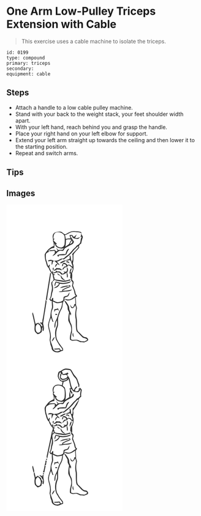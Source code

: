 # One Arm Low-Pulley Triceps Extension with Cable
> This exercise uses a cable machine to isolate the triceps.

``` 
id: 0199 
type: compound 
primary: triceps 
secondary:  
equipment: cable 
``` 

## Steps

 - Attach a handle to a low cable pulley machine.
 - Stand with your back to the weight stack, your feet shoulder width apart.
 - With your left hand, reach behind you and grasp the handle.
 - Place your right hand on your left elbow for support.
 - Extend your left arm straight up towards the ceiling and then lower it to the starting position.
 - Repeat and switch arms.

## Tips


## Images

<svg width="227pt" height="400" viewBox="0 0 227 300" xmlns="http://www.w3.org/2000/svg">
  <g fill="#FFF">
    <path d="M0 0h227v300H0V0m115.53 58.09c-4-.07-5.53-4.63-9.36-5.11-3.1-.53-6.19.45-9.19 1.09-2.71.43-4.87 2.52-5.93 4.97-1.54 4.17.7 8.46.18 12.72 1.46 2.84 1.61 6.06 1.55 9.19-7.96 2.67-13.68 9.1-17.74 16.18-.49 4.18.61 8.36 1.2 12.48 2.29 4.67 1.89 10.78 6.31 14.22 1.72 5.09 4.7 9.45 8.09 13.57.1 3.32 1.29 6.46 1.75 9.72-1.4 1.97-3.41 3.52-4.39 5.76-.55 3.48 1.22 6.75 1.16 10.2.16 4.78-1.94 9.22-2.16 13.96 0 3.15-1.68 5.87-3 8.62 1.54 1.47 2.95 4.85 5.3 2.4-1.42 5.69 1.35 11.68-1.12 17.17-1.74 4.76-1.63 9.88-2.37 14.83-1.53 4.97-3.62 9.86-4.14 15.08-.26 7.79 4 14.94 3.69 22.73-.09 2.46-.54 4.88-.72 7.33.27 2.33 1.15 4.56 1.19 6.94.1 2.86 2.02 5.21 2.54 7.97-.09 8.67 12.08 11.77 18.21 7.2 1.63-.36 3.19-.97 4.59-1.9-.17-1.29-.33-2.58-.49-3.86-4.55-5.87-9.17-11.8-12.1-18.67-2.05-7.96-1.33-16.67 1.88-24.22 1.73-6.37-.68-13.21 1.48-19.53 1.69-5.14 3.11-10.46 6.16-15 3.1-5.09.67-12 5.03-16.37a65.71 65.71 0 0 0 5.13 8.91c2.03 2.63 1.16 6.15 2.02 9.16.7 1.8 1.67 3.47 2.53 5.21-1.28 5.16-1.82 10.49-1.66 15.8 1.37 4.55 4.77 8.26 5.36 13.08 2.08 8.37-3.5 16.21-2.02 24.61 1.49.77 2.93 1.7 4.59 2.07 2.91.5 5.82-.88 8.73-.3 2.43.78 4.64 2.09 6.96 3.14 2.45-.38 4.84.39 7.28.4 2.47-1.01 5.3-1.68 7.24-3.56 2.18-2.27-.65-4.77-2.47-6.12-2.55-.62-5.34-.82-7.32-2.76-3.37-3.03-6.13-6.67-9.7-9.5-3.27-7.93-.82-16.77-2.23-25.04-1.34-6.17-1.27-12.69.24-18.82.81-3.21-1.91-5.97-1.57-9.17.2-4.53-.18-9.06-.83-13.53.88-.46 1.76-.92 2.65-1.38l-.2-2.3c-1.02-1.24-2.4-2.4-2.54-4.11-.57-5.46-3.59-10.19-5.06-15.39.44-2.36 1.7-4.71.96-7.15-.29-1.68-1.9-2.65-2.83-3.97.37-4.25.76-8.56.06-12.8 3.2-5.86 4.05-13.05 1.69-19.36 1.42-4.89.9-9.94 1.06-14.97-.22-3.43 2.76-5.62 4.54-8.14 2.48-2.48 4.98-4.97 6.96-7.87-1.99-3.33 1.03-6.2 3.68-7.81.67-3.95 1.68-7.82 3.05-11.59.8-2.11-.93-3.9-2.19-5.34-.21-1.67-.42-3.34-.64-5.01-4.07-2.17-8.81-1.49-13.22-2.2-6.59-.75-12.36 3.09-17.85 6.14m-29.76 75.49c-3.09 17.32-5.64 34.75-8.48 52.11.58.74 1.16 1.48 1.75 2.22 2.4-17.52 5.55-34.94 8.2-52.43-.09-.33-.28-.98-.37-1.31-.27-.15-.82-.44-1.1-.59m-9.01 52.65c-.02 4.7-1.13 9.29-1.81 13.92-1.53 8.6-2.31 17.34-4.4 25.82-.56 1.57.57 4.3-1.17 5.11-.94-.07-2.81-.22-3.75-.3.18 1.49 1.87 2.04 2.87 2.93.75 1.7 2.13 3.24 2.13 5.2-.49-.59-1.04-.88-1.68-.88l-.36.18c-1.14-1.85-2.07-3.89-3.84-5.25-.6-.07-1.81-.23-2.41-.31.84-.5 1.06-1.01.68-1.54-2.07.62-3.99 1.64-6.02 2.39-1.91-7.46-2.92-15.17-5.43-22.47-.52 1.15-1.18 2.38-.76 3.69 1.26 5.81 2.62 11.59 3.95 17.38 1.64 5.45-1.3 11.42 1.28 16.69 1.41 1.85 3.21 3.35 4.95 4.88 3.45-.07 5.96-2.45 8.37-4.59-.45-3.4.79-6.68 1.78-9.86.41 2.22.23 4.47-.6 6.59.5.7 1 1.4 1.52 2.1 2.56-4.78.83-10.14-.31-15.01 2.06-14.5 4.67-28.93 6.85-43.42-.62-1.08-1.26-2.15-1.84-3.25z"/>
    <path d="M97.03 54.58c6.16-1.73 14.03.61 16.58 6.9.9 5.39.81 10.94.15 16.36-.71 2.81-2.88 5.4-5.72 6.21-4.41.1-9.53-1.68-11.01-6.28.4-.38 1.19-1.14 1.59-1.52-2.41-1.74-4.66-3.72-6.3-6.23.58-1.18 1.17-2.35 1.76-3.52-.52.02-1.55.07-2.07.1.06-4.34.4-10.03 5.02-12.02z"/>
    <path d="M125.62 54.59c4.94-2.06 10.29-.83 15.41-.42 2 .04 3.77 1.02 5.58 1.76-.29 2.7-.88 5.35-1.41 8.01.68-.39 2.02-1.18 2.7-1.57-.29.54-.59 1.08-.88 1.63-1.95 3.3-1.43 7.32-2.8 10.81-1.4 2.6-4.01 4.2-6.63 5.35-1.53 3.13-4.75 4.8-6.92 7.41-4.18 4.86-8.24 10.01-13.66 13.58-2.39 1.36-3.82 4.74-6.91 4.42-2.9-.32-5.27 1.39-7.64 2.76-2.66 1.51-5.75 1.46-8.71 1.48.1.25.32.75.43 1 .49.31 1.48.92 1.97 1.23 1.41 1.43 2.82 2.87 4.39 4.13-1.05 0-2.1.08-3.14.24-.27.5-.83 1.49-1.11 1.99-.52 1.27-.94 2.58-1.33 3.9 2.46-1.18 3.29-3.92 4.9-5.93 1.51.85 3.07 1.6 4.67 2.26-1.68-2.5-3.81-4.65-5.81-6.89 4.3-.74 7.74-3.5 11.59-5.33.41.3 1.23.89 1.64 1.18 7.8-5.19 15.04-11.4 20.55-19.02 2.27-2.37 4.73-4.55 7.13-6.8.59.29 1.19.59 1.79.89-3.47 5.6-8.73 9.57-12.97 14.5.3.5.9 1.5 1.19 2-.68 3.94 1.44 8.55-1.76 11.73-2.45-3.42-.69-8.72-3.67-11.69-.86 1.65-.11 3.51-.01 5.24-.35.8-.7 1.59-1.06 2.38-2.2.51-4.38 1.14-6.38 2.2-4.78.34-9.14 2.75-12.74 5.79 1.61-.07 3.22-.18 4.83-.34 1.71-1.91 4.24-2.61 6.48-3.67l-1.23-.88c3.64.15 7.22-.51 10.72-1.48.1.61.31 1.85.42 2.47.6-.06 1.79-.19 2.39-.25-2.42 4.07 3.24 7.37 1.12 11.2-2.06-2.8-6.09-6.2-9.39-3.08-1.2-3.01-4.12-4.1-6.95-5.09-2.82 1.45-3.12 4.69-3.72 7.45.8-.71 1.59-1.41 2.38-2.12.09-1.06.18-2.13.28-3.19 1.5.45 2.99.93 4.48 1.39.58 1.21 1.14 2.42 1.69 3.65-.96.05-2.87.17-3.82.23-1.6 1.68-3 3.53-4.37 5.4.38.23 1.13.68 1.5.91 1.09-1.36 2.15-2.75 3.2-4.14 2.61-.61 5.86-1.18 6.6-4.3 3.78-.26 5.61 3.32 8.41 5.13 2.12 2.96-1.08 6.67-2.11 9.59l-1.45-1.87c.76-2.45 2.5-4.93 1.81-7.59-3.14 2.75-3.3 7.29-3.88 11.13.56-.29 1.69-.86 2.25-1.15-.56 3.37-.59 6.8-.6 10.2l1.72.27c-.03 1.38-.04 2.75-.02 4.13 1.1 1.24 2.89 2.28 2.8 4.17-.07 2.06-.82 4.02-1.04 6.06.74 2.55 2.03 4.91 3 7.38 1.9 3.94 1.17 8.88 4.4 12.21-4.05 1.56-6.83 5.26-11 6.6-3.93 1.74-8.06-.44-12-1 1.2-3.38 4.87-3.52 7.7-4.67 1.8-2.22 2.81-5.03 3.06-7.86-1.66 2.02-3.01 4.26-4.18 6.6-2.4.5-4.84 1.01-7.02 2.17-1.54 2.44.26 6.63-2.94 8.22-4.03 2.16-9.19 3.28-13.49 1.2-1.5-.61-2.97-1.28-4.46-1.93.02-1.69.04-3.38.07-5.07l-1.97.08c-.57 1.39-1.16 2.78-1.77 4.16-.49-.59-1.46-1.77-1.95-2.35 1.62-2.66 2.74-5.59 2.99-8.7.2-3.49 2.42-6.55 2.19-10.08.13-3.4-.14-6.79-1.19-10.03-.77-2.29.57-4.5 1.17-6.64l2.21-.04c.07-.62.2-1.85.27-2.46 4.78 3.54 10.8 2.81 16.28 4.13 5.09 1.04 9.81-1.66 14.77-2.26.29-.64.89-1.93 1.19-2.57-5.25 1.27-10.54 3.78-16.04 2.48-5.08-1.31-10.51-.47-15.35-2.76-.66-2.56-1.28-5.13-2.09-7.65.79-.15 2.37-.47 3.16-.62-1.89-1.07-3.88-1.96-5.8-2.96 4.66.72 8.71-3.34 13.22-1.67 2.3.42 3.24 2.96 5.04 4.2 3.68-.24 7.32-1.26 9.66-4.33.6 3.24.69 6.54 1.01 9.81 1.73.56 1.3-1.57 1.5-2.59.2-2.38-.6-4.65-1.52-6.8 2.54-3.35 2.56-7.92-.36-11.04.24 2.83.76 5.72-.16 8.5-1.2.36-2.39.74-3.58 1.12-.62-.41-1.87-1.23-2.5-1.64.53 1.13 1.08 2.24 1.64 3.36-1.19.74-2.36 1.5-3.61 2.12-2.05-1.08-3.18-3.25-5.15-4.43-1.91-.61-3.96-.32-5.93-.35-.29-.44-.86-1.34-1.15-1.79-.48.87-.96 1.74-1.43 2.61-1.63.63-3.26 1.26-4.88 1.9-.35-1.61-.69-3.21-1.1-4.8-.26 1.03-.78 3.07-1.04 4.1-2.26-2.49-3.21-5.77-4.84-8.64-1.21-2.14.28-4.56.52-6.77-.46.19-1.4.56-1.86.75-.37.93-.74 1.87-1.11 2.81-1.66-3.34-2.17-7.08-3.51-10.53-1.62-4.25-1.81-8.91-1.35-13.38.98-2.73 4.05-3.58 6.22-5.09-.48-.55-.99-1.06-1.52-1.55 2.99-3.26 7.07-5.77 11.61-5.8.68-3.01.62-6.12.65-9.19 1.17 2.51 1.7 5.55 3.89 7.42 4.2 2.52 9.31 4.16 14.14 2.4-.55.81-1.65 2.43-2.19 3.24-2.9.03-5.79.28-8.68.29-1.3-1.42-2.4-3-3.72-4.39.71 2.03 1.72 3.93 2.74 5.81-.93.49-1.83 1.04-2.81 1.42-1.08-.86-2.02-1.89-2.9-2.95-1.81-.03-3.6.25-5.4.45-2.27-.22-4.47.26-6.31 1.67 3.88.68 7.68-.69 11.56-.45.12 1.53.32 3.07.32 4.61-1.44 1.95-3.32 3.55-4.65 5.6 6.16-1.26 8.54-9.15 14.85-10.4 1.91-.09 3.8.31 5.7.37 1.69-.97 2.29-3.13 3.28-4.72 4.64-3.18 9.69-5.65 14.65-8.26 1.89-.88 2.8-2.91 3.62-4.7-2.18-3.85-4.89-7.36-7.17-11.14.72-.22 2.15-.65 2.87-.86.72 1.42 1.42 2.84 2.11 4.28 3.27 1.3 6.79 2.34 10.35 2 1.49-1.08 2.61-2.58 3.9-3.87-3.01 1.63-6.32 2.64-9.77 2.29.34-2.72 1.93-4.95 3.32-7.21-2.11 1.56-4 3.4-5.95 5.15-1.03-1.34-2.06-2.66-3.14-3.95-1.8.03-3.59.06-5.39.13.67 2.18 1.36 4.36 2.09 6.53-3.15-.33-6.29.11-9.3 1.05-.32-2.57-.87-5.11-1.61-7.59 3.87-1.27 7.36-3.39 11.02-5.14M115.6 97.18c-5.44-.51-11.09-.57-16.17 1.76.75 1.25 1.52 2.49 2.34 3.7.22-.77.65-2.33.86-3.11 4.72-.89 9.81.49 14.28-1.64 1.76-2.41 1.99-5.58 3.85-7.92.81-1.14 1.7-2.27 1.99-3.68-4.86 1.14-5.65 6.93-7.15 10.89M81.93 109.1c0 .5-.01 1.51-.01 2.01 2.26-.61 4.57-.97 6.9-1.1-.05 2.69-.26 5.37-.39 8.06 2-1.45 2.04-3.96 2.47-6.12.57-.31 1.69-.93 2.25-1.24-1.49-1.71-4.07-1.83-6.08-2.65-1.71.41-3.42.75-5.14 1.04m34.28 3.46c2.56.21 4.91 1.14 7.14 2.35-.43-3.55-4.81-5.54-7.14-2.35m-25.19 11.41c-.17.91-.34 1.82-.5 2.73.81.81 1.59 1.66 2.49 2.39 2.27.76 4.09-1 5.81-2.15 1.67.08 3.35.13 5.03.19 1.74.75 3.55 1.42 5.5 1.31-1.56-1.31-3.09-2.71-4.9-3.67-2.24-.25-4.54-.04-6.75-.62-1.23 2.05-3.08 3.51-5.45 4.03.06-1.59.14-3.17.25-4.75-.37.14-1.11.4-1.48.54m7.92 11.31c1.82 1.9 4.06 3.32 6.35 4.57-1.14-2.45-3.36-4.98-6.35-4.57m6.85 2.75c.37 2.4.94 4.85 2.28 6.92 1.72 2.03 4.42 2.9 6.93 3.45-1.54-1.57-3.44-2.74-4.96-4.31-1.36-2.06-2.5-4.28-4.25-6.06m3.19 15.43c-4.28-.13-8.3-1.77-12.41-2.8-1.43 2.99-3.29 6.26-1.72 9.58.67-2.73 1.47-5.42 2.59-7.99 1.93.7 3.85 1.4 5.73 2.22-2.01 4.49-6.47 6.57-10.41 9 5.11.37 10.32-3.66 11.67-8.61 6.52 1.1 13.29.4 19.42-2.09 1.22-.66 1.95-1.9 2.88-2.87-5.63 2.25-11.64 3.86-17.75 3.56m-4.32 9.95c5.07-.79 9.91-2.72 15.03-3.18.28-.5.84-1.5 1.11-1.99-5.47 1.09-11.79 1.27-16.14 5.17m16.54-4.21c1.26.61 3.66.8 4.39-.58-.96-.94-4.61-1.36-4.39.58m-11.8 7.47c-.12.92-.22 1.83-.31 2.75-2.33.18-4.65.45-6.93.93 4.44 2.12 9.18-.38 13.79-.25 4.33-.32 9.56-.07 12.43-3.98-5.86 1.69-12.13 2.83-18.14 2.65 4.21-4.79 11.58-4.99 16.44-8.97-6.27.78-11.82 3.94-17.28 6.87z"/>
    <path d="M116.61 68.99c3.41-1.27 7.25-1.46 10.69-.2-1.96 2.62-3.33 5.58-4.79 8.5-2.26 1.8-4.7 3.38-7.06 5.05.84-4.4.85-8.89 1.16-13.35zM124.33 77.64c.71-2.85 1.96-5.62 4.49-7.3.06.9.17 2.69.22 3.59-.86 1.85-3.2 2.49-4.71 3.71zM118.38 187.46c5.9 1.05 11.61-2.15 16.02-5.8.4 4.4.59 8.82.66 13.24-.43-.11-1.3-.35-1.73-.46-.85 2.39-1.25 5.27-3.37 6.92-2.89-.43-3.86-3.57-5.24-5.71.7 2.42.82 5.74 3.37 7.04 3.52.61 4.98-3.35 6.63-5.65.65 2.21 1.94 4.46 1.42 6.84-1.58 6.91-2.02 14.2-.35 21.14.41 7.77-.4 15.62 1.79 23.21 3.99 3.4 7.05 7.71 10.94 11.21 2.88 2.8 8.1 1.51 9.97 5.53-1.8 1-3.5 2.21-5.42 2.97-3.37-.25-7.03.09-10.12-1.51-3.25-2.18-7.2-1.74-10.88-1.47-1.93-.01-4.83.52-5.64-1.83.11-4.35.13-8.89 1.85-12.96-.12-6.27 1.04-13.09-2.76-18.58-1.98-5.69-3.14-12.26-1.22-18.13l1.18 3.84c.32-.83.94-2.49 1.26-3.32-1.24-3.68-3.85-6.97-3.77-11.01.09-4.2-2.69-7.54-4.77-10.91-1.24-2.11-3.18-3.62-5.19-4.93.6-3.87 3.45.12 5.37.33m13.42 72.04c-.43-2.93-.93-5.84-1.4-8.75-1.65 2.98-1.09 6.41 1.4 8.75zM90.68 189.57c2.74 1.13 5.28 2.81 8.22 3.38 3.53.28 6.98-.77 10.4-1.49-.62 4.75-1.21 9.74-3.77 13.91-4.2 6.57-4.72 14.75-8.73 21.43-2.4 4.54-3.29 9.84-2.43 14.91 1.69-1.82 1.53-4.4 1.69-6.7-.02-3.1 1.39-5.93 2.73-8.64.42 4.47 1.08 9.24-.99 13.43-3.1 6.64-2.95 14.36-1.47 21.4.73 4.14 3.54 7.41 5.41 11.06 2.05 4.37 6.25 7.26 8.15 11.74-1.02.71-2.26.9-3.43 1.22-.82-1.26-1.47-2.63-2.52-3.71-3.33.2-6.65.58-10 .49-.15.37-.46 1.12-.62 1.5 3.3.33 6.59.27 9.88-.09.49.46 1.47 1.38 1.96 1.85-3.9 3.32-10.7 2.71-13.29-1.89-1.23-6.02-4.25-11.48-5.63-17.46.15-2.65 1.04-5.22.88-7.89.06-7.23-3.29-13.89-4.01-21 .05-5.42 2.01-10.67 4.22-15.56.99 2.52 1.91 5.06 2.76 7.63.48.15 1.43.45 1.9.6-2.52-7.6-5.98-16.09-2.12-23.87 2.76-5.06.8-10.85.81-16.25m3.21 15.39c-.16 1.83-.29 3.68-.16 5.53.49-1.18.95-2.37 1.39-3.57 1.79-.43 3.56-.9 5.32-1.42.7 1.09 1.48 2.12 2.33 3.1-.51-1.85-1.14-3.66-1.77-5.46-2.24 1.04-4.64 1.63-7.11 1.82m1.9 11.08c.83 0 2.49-.02 3.32-.03l.48-1.56c-1.28-.18-2.57-.35-3.85-.53.03.71.05 1.41.05 2.12m-7.19 51.75c3.49-1.55 4.56-5.36 6.15-8.48-3.59 1.28-4.59 5.41-6.15 8.48zM57.25 239.99c-.1-2.82 2.23-4.74 3.89-6.7 1.3.9 2.61 1.77 3.93 2.64 1.98 3.77 3.38 8.5 1.27 12.53-1.05 2.26-4.39 3.43-6.34 1.59-2.98-2.38-2.91-6.6-2.75-10.06z"/>
  </g>
  <g fill="#333">
    <path d="M115.53 58.09c5.49-3.05 11.26-6.89 17.85-6.14 4.41.71 9.15.03 13.22 2.2.22 1.67.43 3.34.64 5.01 1.26 1.44 2.99 3.23 2.19 5.34a66.377 66.377 0 0 0-3.05 11.59c-2.65 1.61-5.67 4.48-3.68 7.81-1.98 2.9-4.48 5.39-6.96 7.87-1.78 2.52-4.76 4.71-4.54 8.14-.16 5.03.36 10.08-1.06 14.97 2.36 6.31 1.51 13.5-1.69 19.36.7 4.24.31 8.55-.06 12.8.93 1.32 2.54 2.29 2.83 3.97.74 2.44-.52 4.79-.96 7.15 1.47 5.2 4.49 9.93 5.06 15.39.14 1.71 1.52 2.87 2.54 4.11l.2 2.3c-.89.46-1.77.92-2.65 1.38.65 4.47 1.03 9 .83 13.53-.34 3.2 2.38 5.96 1.57 9.17-1.51 6.13-1.58 12.65-.24 18.82 1.41 8.27-1.04 17.11 2.23 25.04 3.57 2.83 6.33 6.47 9.7 9.5 1.98 1.94 4.77 2.14 7.32 2.76 1.82 1.35 4.65 3.85 2.47 6.12-1.94 1.88-4.77 2.55-7.24 3.56-2.44-.01-4.83-.78-7.28-.4-2.32-1.05-4.53-2.36-6.96-3.14-2.91-.58-5.82.8-8.73.3-1.66-.37-3.1-1.3-4.59-2.07-1.48-8.4 4.1-16.24 2.02-24.61-.59-4.82-3.99-8.53-5.36-13.08-.16-5.31.38-10.64 1.66-15.8-.86-1.74-1.83-3.41-2.53-5.21-.86-3.01.01-6.53-2.02-9.16a65.71 65.71 0 0 1-5.13-8.91c-4.36 4.37-1.93 11.28-5.03 16.37-3.05 4.54-4.47 9.86-6.16 15-2.16 6.32.25 13.16-1.48 19.53-3.21 7.55-3.93 16.26-1.88 24.22 2.93 6.87 7.55 12.8 12.1 18.67.16 1.28.32 2.57.49 3.86-1.4.93-2.96 1.54-4.59 1.9-6.13 4.57-18.3 1.47-18.21-7.2-.52-2.76-2.44-5.11-2.54-7.97-.04-2.38-.92-4.61-1.19-6.94.18-2.45.63-4.87.72-7.33.31-7.79-3.95-14.94-3.69-22.73.52-5.22 2.61-10.11 4.14-15.08.74-4.95.63-10.07 2.37-14.83 2.47-5.49-.3-11.48 1.12-17.17-2.35 2.45-3.76-.93-5.3-2.4 1.32-2.75 3-5.47 3-8.62.22-4.74 2.32-9.18 2.16-13.96.06-3.45-1.71-6.72-1.16-10.2.98-2.24 2.99-3.79 4.39-5.76-.46-3.26-1.65-6.4-1.75-9.72-3.39-4.12-6.37-8.48-8.09-13.57-4.42-3.44-4.02-9.55-6.31-14.22-.59-4.12-1.69-8.3-1.2-12.48 4.06-7.08 9.78-13.51 17.74-16.18.06-3.13-.09-6.35-1.55-9.19.52-4.26-1.72-8.55-.18-12.72 1.06-2.45 3.22-4.54 5.93-4.97 3-.64 6.09-1.62 9.19-1.09 3.83.48 5.36 5.04 9.36 5.11m-18.5-3.51c-4.62 1.99-4.96 7.68-5.02 12.02.52-.03 1.55-.08 2.07-.1-.59 1.17-1.18 2.34-1.76 3.52 1.64 2.51 3.89 4.49 6.3 6.23-.4.38-1.19 1.14-1.59 1.52 1.48 4.6 6.6 6.38 11.01 6.28 2.84-.81 5.01-3.4 5.72-6.21.66-5.42.75-10.97-.15-16.36-2.55-6.29-10.42-8.63-16.58-6.9m28.59.01c-3.66 1.75-7.15 3.87-11.02 5.14.74 2.48 1.29 5.02 1.61 7.59 3.01-.94 6.15-1.38 9.3-1.05-.73-2.17-1.42-4.35-2.09-6.53 1.8-.07 3.59-.1 5.39-.13 1.08 1.29 2.11 2.61 3.14 3.95 1.95-1.75 3.84-3.59 5.95-5.15-1.39 2.26-2.98 4.49-3.32 7.21 3.45.35 6.76-.66 9.77-2.29-1.29 1.29-2.41 2.79-3.9 3.87-3.56.34-7.08-.7-10.35-2-.69-1.44-1.39-2.86-2.11-4.28-.72.21-2.15.64-2.87.86 2.28 3.78 4.99 7.29 7.17 11.14-.82 1.79-1.73 3.82-3.62 4.7-4.96 2.61-10.01 5.08-14.65 8.26-.99 1.59-1.59 3.75-3.28 4.72-1.9-.06-3.79-.46-5.7-.37-6.31 1.25-8.69 9.14-14.85 10.4 1.33-2.05 3.21-3.65 4.65-5.6 0-1.54-.2-3.08-.32-4.61-3.88-.24-7.68 1.13-11.56.45 1.84-1.41 4.04-1.89 6.31-1.67 1.8-.2 3.59-.48 5.4-.45.88 1.06 1.82 2.09 2.9 2.95.98-.38 1.88-.93 2.81-1.42-1.02-1.88-2.03-3.78-2.74-5.81 1.32 1.39 2.42 2.97 3.72 4.39 2.89-.01 5.78-.26 8.68-.29.54-.81 1.64-2.43 2.19-3.24-4.83 1.76-9.94.12-14.14-2.4-2.19-1.87-2.72-4.91-3.89-7.42-.03 3.07.03 6.18-.65 9.19-4.54.03-8.62 2.54-11.61 5.8.53.49 1.04 1 1.52 1.55-2.17 1.51-5.24 2.36-6.22 5.09-.46 4.47-.27 9.13 1.35 13.38 1.34 3.45 1.85 7.19 3.51 10.53.37-.94.74-1.88 1.11-2.81.46-.19 1.4-.56 1.86-.75-.24 2.21-1.73 4.63-.52 6.77 1.63 2.87 2.58 6.15 4.84 8.64.26-1.03.78-3.07 1.04-4.1.41 1.59.75 3.19 1.1 4.8 1.62-.64 3.25-1.27 4.88-1.9.47-.87.95-1.74 1.43-2.61.29.45.86 1.35 1.15 1.79 1.97.03 4.02-.26 5.93.35 1.97 1.18 3.1 3.35 5.15 4.43 1.25-.62 2.42-1.38 3.61-2.12-.56-1.12-1.11-2.23-1.64-3.36.63.41 1.88 1.23 2.5 1.64 1.19-.38 2.38-.76 3.58-1.12.92-2.78.4-5.67.16-8.5 2.92 3.12 2.9 7.69.36 11.04.92 2.15 1.72 4.42 1.52 6.8-.2 1.02.23 3.15-1.5 2.59-.32-3.27-.41-6.57-1.01-9.81-2.34 3.07-5.98 4.09-9.66 4.33-1.8-1.24-2.74-3.78-5.04-4.2-4.51-1.67-8.56 2.39-13.22 1.67 1.92 1 3.91 1.89 5.8 2.96-.79.15-2.37.47-3.16.62.81 2.52 1.43 5.09 2.09 7.65 4.84 2.29 10.27 1.45 15.35 2.76 5.5 1.3 10.79-1.21 16.04-2.48-.3.64-.9 1.93-1.19 2.57-4.96.6-9.68 3.3-14.77 2.26-5.48-1.32-11.5-.59-16.28-4.13-.07.61-.2 1.84-.27 2.46l-2.21.04c-.6 2.14-1.94 4.35-1.17 6.64 1.05 3.24 1.32 6.63 1.19 10.03.23 3.53-1.99 6.59-2.19 10.08-.25 3.11-1.37 6.04-2.99 8.7.49.58 1.46 1.76 1.95 2.35.61-1.38 1.2-2.77 1.77-4.16l1.97-.08c-.03 1.69-.05 3.38-.07 5.07 1.49.65 2.96 1.32 4.46 1.93 4.3 2.08 9.46.96 13.49-1.2 3.2-1.59 1.4-5.78 2.94-8.22 2.18-1.16 4.62-1.67 7.02-2.17 1.17-2.34 2.52-4.58 4.18-6.6-.25 2.83-1.26 5.64-3.06 7.86-2.83 1.15-6.5 1.29-7.7 4.67 3.94.56 8.07 2.74 12 1 4.17-1.34 6.95-5.04 11-6.6-3.23-3.33-2.5-8.27-4.4-12.21-.97-2.47-2.26-4.83-3-7.38.22-2.04.97-4 1.04-6.06.09-1.89-1.7-2.93-2.8-4.17-.02-1.38-.01-2.75.02-4.13l-1.72-.27c.01-3.4.04-6.83.6-10.2-.56.29-1.69.86-2.25 1.15.58-3.84.74-8.38 3.88-11.13.69 2.66-1.05 5.14-1.81 7.59l1.45 1.87c1.03-2.92 4.23-6.63 2.11-9.59-2.8-1.81-4.63-5.39-8.41-5.13-.74 3.12-3.99 3.69-6.6 4.3a182.56 182.56 0 0 1-3.2 4.14c-.37-.23-1.12-.68-1.5-.91 1.37-1.87 2.77-3.72 4.37-5.4.95-.06 2.86-.18 3.82-.23-.55-1.23-1.11-2.44-1.69-3.65-1.49-.46-2.98-.94-4.48-1.39-.1 1.06-.19 2.13-.28 3.19-.79.71-1.58 1.41-2.38 2.12.6-2.76.9-6 3.72-7.45 2.83.99 5.75 2.08 6.95 5.09 3.3-3.12 7.33.28 9.39 3.08 2.12-3.83-3.54-7.13-1.12-11.2-.6.06-1.79.19-2.39.25-.11-.62-.32-1.86-.42-2.47-3.5.97-7.08 1.63-10.72 1.48l1.23.88c-2.24 1.06-4.77 1.76-6.48 3.67-1.61.16-3.22.27-4.83.34 3.6-3.04 7.96-5.45 12.74-5.79 2-1.06 4.18-1.69 6.38-2.2.36-.79.71-1.58 1.06-2.38-.1-1.73-.85-3.59.01-5.24 2.98 2.97 1.22 8.27 3.67 11.69 3.2-3.18 1.08-7.79 1.76-11.73-.29-.5-.89-1.5-1.19-2 4.24-4.93 9.5-8.9 12.97-14.5-.6-.3-1.2-.6-1.79-.89-2.4 2.25-4.86 4.43-7.13 6.8-5.51 7.62-12.75 13.83-20.55 19.02-.41-.29-1.23-.88-1.64-1.18-3.85 1.83-7.29 4.59-11.59 5.33 2 2.24 4.13 4.39 5.81 6.89-1.6-.66-3.16-1.41-4.67-2.26-1.61 2.01-2.44 4.75-4.9 5.93.39-1.32.81-2.63 1.33-3.9.28-.5.84-1.49 1.11-1.99 1.04-.16 2.09-.24 3.14-.24-1.57-1.26-2.98-2.7-4.39-4.13-.49-.31-1.48-.92-1.97-1.23-.11-.25-.33-.75-.43-1 2.96-.02 6.05.03 8.71-1.48 2.37-1.37 4.74-3.08 7.64-2.76 3.09.32 4.52-3.06 6.91-4.42 5.42-3.57 9.48-8.72 13.66-13.58 2.17-2.61 5.39-4.28 6.92-7.41 2.62-1.15 5.23-2.75 6.63-5.35 1.37-3.49.85-7.51 2.8-10.81.29-.55.59-1.09.88-1.63-.68.39-2.02 1.18-2.7 1.57.53-2.66 1.12-5.31 1.41-8.01-1.81-.74-3.58-1.72-5.58-1.76-5.12-.41-10.47-1.64-15.41.42m-9.01 14.4c-.31 4.46-.32 8.95-1.16 13.35 2.36-1.67 4.8-3.25 7.06-5.05 1.46-2.92 2.83-5.88 4.79-8.5-3.44-1.26-7.28-1.07-10.69.2m7.72 8.65c1.51-1.22 3.85-1.86 4.71-3.71-.05-.9-.16-2.69-.22-3.59-2.53 1.68-3.78 4.45-4.49 7.3m-5.95 109.82c-1.92-.21-4.77-4.2-5.37-.33 2.01 1.31 3.95 2.82 5.19 4.93 2.08 3.37 4.86 6.71 4.77 10.91-.08 4.04 2.53 7.33 3.77 11.01-.32.83-.94 2.49-1.26 3.32l-1.18-3.84c-1.92 5.87-.76 12.44 1.22 18.13 3.8 5.49 2.64 12.31 2.76 18.58-1.72 4.07-1.74 8.61-1.85 12.96.81 2.35 3.71 1.82 5.64 1.83 3.68-.27 7.63-.71 10.88 1.47 3.09 1.6 6.75 1.26 10.12 1.51 1.92-.76 3.62-1.97 5.42-2.97-1.87-4.02-7.09-2.73-9.97-5.53-3.89-3.5-6.95-7.81-10.94-11.21-2.19-7.59-1.38-15.44-1.79-23.21-1.67-6.94-1.23-14.23.35-21.14.52-2.38-.77-4.63-1.42-6.84-1.65 2.3-3.11 6.26-6.63 5.65-2.55-1.3-2.67-4.62-3.37-7.04 1.38 2.14 2.35 5.28 5.24 5.71 2.12-1.65 2.52-4.53 3.37-6.92.43.11 1.3.35 1.73.46-.07-4.42-.26-8.84-.66-13.24-4.41 3.65-10.12 6.85-16.02 5.8m-27.7 2.11c-.01 5.4 1.95 11.19-.81 16.25-3.86 7.78-.4 16.27 2.12 23.87-.47-.15-1.42-.45-1.9-.6-.85-2.57-1.77-5.11-2.76-7.63-2.21 4.89-4.17 10.14-4.22 15.56.72 7.11 4.07 13.77 4.01 21 .16 2.67-.73 5.24-.88 7.89 1.38 5.98 4.4 11.44 5.63 17.46 2.59 4.6 9.39 5.21 13.29 1.89-.49-.47-1.47-1.39-1.96-1.85-3.29.36-6.58.42-9.88.09.16-.38.47-1.13.62-1.5 3.35.09 6.67-.29 10-.49 1.05 1.08 1.7 2.45 2.52 3.71 1.17-.32 2.41-.51 3.43-1.22-1.9-4.48-6.1-7.37-8.15-11.74-1.87-3.65-4.68-6.92-5.41-11.06-1.48-7.04-1.63-14.76 1.47-21.4 2.07-4.19 1.41-8.96.99-13.43-1.34 2.71-2.75 5.54-2.73 8.64-.16 2.3 0 4.88-1.69 6.7-.86-5.07.03-10.37 2.43-14.91 4.01-6.68 4.53-14.86 8.73-21.43 2.56-4.17 3.15-9.16 3.77-13.91-3.42.72-6.87 1.77-10.4 1.49-2.94-.57-5.48-2.25-8.22-3.38z"/>
    <path d="M115.6 97.18c1.5-3.96 2.29-9.75 7.15-10.89-.29 1.41-1.18 2.54-1.99 3.68-1.86 2.34-2.09 5.51-3.85 7.92-4.47 2.13-9.56.75-14.28 1.64-.21.78-.64 2.34-.86 3.11-.82-1.21-1.59-2.45-2.34-3.7 5.08-2.33 10.73-2.27 16.17-1.76zM81.93 109.1c1.72-.29 3.43-.63 5.14-1.04 2.01.82 4.59.94 6.08 2.65-.56.31-1.68.93-2.25 1.24-.43 2.16-.47 4.67-2.47 6.12.13-2.69.34-5.37.39-8.06-2.33.13-4.64.49-6.9 1.1 0-.5.01-1.51.01-2.01zM116.21 112.56c2.33-3.19 6.71-1.2 7.14 2.35-2.23-1.21-4.58-2.14-7.14-2.35zM91.02 123.97c.37-.14 1.11-.4 1.48-.54-.11 1.58-.19 3.16-.25 4.75 2.37-.52 4.22-1.98 5.45-4.03 2.21.58 4.51.37 6.75.62 1.81.96 3.34 2.36 4.9 3.67-1.95.11-3.76-.56-5.5-1.31-1.68-.06-3.36-.11-5.03-.19-1.72 1.15-3.54 2.91-5.81 2.15-.9-.73-1.68-1.58-2.49-2.39.16-.91.33-1.82.5-2.73zM85.77 133.58c.28.15.83.44 1.1.59.09.33.28.98.37 1.31-2.65 17.49-5.8 34.91-8.2 52.43-.59-.74-1.17-1.48-1.75-2.22 2.84-17.36 5.39-34.79 8.48-52.11zM98.94 135.28c2.99-.41 5.21 2.12 6.35 4.57-2.29-1.25-4.53-2.67-6.35-4.57zM105.79 138.03c1.75 1.78 2.89 4 4.25 6.06 1.52 1.57 3.42 2.74 4.96 4.31-2.51-.55-5.21-1.42-6.93-3.45-1.34-2.07-1.91-4.52-2.28-6.92zM108.98 153.46c6.11.3 12.12-1.31 17.75-3.56-.93.97-1.66 2.21-2.88 2.87-6.13 2.49-12.9 3.19-19.42 2.09-1.35 4.95-6.56 8.98-11.67 8.61 3.94-2.43 8.4-4.51 10.41-9-1.88-.82-3.8-1.52-5.73-2.22-1.12 2.57-1.92 5.26-2.59 7.99-1.57-3.32.29-6.59 1.72-9.58 4.11 1.03 8.13 2.67 12.41 2.8zM104.66 163.41c4.35-3.9 10.67-4.08 16.14-5.17-.27.49-.83 1.49-1.11 1.99-5.12.46-9.96 2.39-15.03 3.18zM121.2 159.2c-.22-1.94 3.43-1.52 4.39-.58-.73 1.38-3.13 1.19-4.39.58zM109.4 166.67c5.46-2.93 11.01-6.09 17.28-6.87-4.86 3.98-12.23 4.18-16.44 8.97 6.01.18 12.28-.96 18.14-2.65-2.87 3.91-8.1 3.66-12.43 3.98-4.61-.13-9.35 2.37-13.79.25 2.28-.48 4.6-.75 6.93-.93.09-.92.19-1.83.31-2.75zM76.76 186.23c.58 1.1 1.22 2.17 1.84 3.25-2.18 14.49-4.79 28.92-6.85 43.42 1.14 4.87 2.87 10.23.31 15.01-.52-.7-1.02-1.4-1.52-2.1.83-2.12 1.01-4.37.6-6.59-.99 3.18-2.23 6.46-1.78 9.86-2.41 2.14-4.92 4.52-8.37 4.59-1.74-1.53-3.54-3.03-4.95-4.88-2.58-5.27.36-11.24-1.28-16.69-1.33-5.79-2.69-11.57-3.95-17.38-.42-1.31.24-2.54.76-3.69 2.51 7.3 3.52 15.01 5.43 22.47 2.03-.75 3.95-1.77 6.02-2.39.38.53.16 1.04-.68 1.54.6.08 1.81.24 2.41.31 1.77 1.36 2.7 3.4 3.84 5.25l.36-.18c.64 0 1.19.29 1.68.88 0-1.96-1.38-3.5-2.13-5.2-1-.89-2.69-1.44-2.87-2.93.94.08 2.81.23 3.75.3 1.74-.81.61-3.54 1.17-5.11 2.09-8.48 2.87-17.22 4.4-25.82.68-4.63 1.79-9.22 1.81-13.92m-19.51 53.76c-.16 3.46-.23 7.68 2.75 10.06 1.95 1.84 5.29.67 6.34-1.59 2.11-4.03.71-8.76-1.27-12.53-1.32-.87-2.63-1.74-3.93-2.64-1.66 1.96-3.99 3.88-3.89 6.7zM93.89 204.96c2.47-.19 4.87-.78 7.11-1.82.63 1.8 1.26 3.61 1.77 5.46-.85-.98-1.63-2.01-2.33-3.1-1.76.52-3.53.99-5.32 1.42-.44 1.2-.9 2.39-1.39 3.57-.13-1.85 0-3.7.16-5.53zM95.79 216.04c0-.71-.02-1.41-.05-2.12 1.28.18 2.57.35 3.85.53l-.48 1.56c-.83.01-2.49.03-3.32.03zM131.8 259.5c-2.49-2.34-3.05-5.77-1.4-8.75.47 2.91.97 5.82 1.4 8.75zM88.6 267.79c1.56-3.07 2.56-7.2 6.15-8.48-1.59 3.12-2.66 6.93-6.15 8.48z"/>
  </g>
</svg>

<svg width="227pt" height="400" viewBox="0 0 227 300" xmlns="http://www.w3.org/2000/svg">
  <g fill="#FFF">
    <path d="M0 0h227v300H0V0m105.68 26.02c-5.04.14-4.57 6.43-5.21 10.02.95 4.82 3.93 10.24 9.4 10.75-.41 2.31-.85 4.63-1.16 6.96-5.08-1.61-11.93-2.41-15.72 2.2-3.31 3.23-2.81 8.28-1.61 12.33l-.3 3.37c1.51 2.75 2.04 5.99 1.55 9.09-3.18 2.14-7.05 3.28-9.79 6.07-2.3 2.4-4.25 5.08-6.25 7.72-3.54 4.11-.81 9.79-.51 14.52 2.13 5.36 2.37 11.78 7.06 15.76 1.3 4.9 4.41 8.9 7.65 12.67-.01.68-.05 2.03-.06 2.7-1.38 2.76-2.04 5.78-2.59 8.79-3.03 14.38-6.1 28.75-9.2 43.11-.55 1.77.17 3.61.95 5.19 2.86-13.17 5.34-26.44 8.58-39.53 2.07 6.87-1.14 13.54-1.59 20.35-.09 2.65-1.77 4.83-2.68 7.23.97 1.87 2.69 5.08 5.05 2.87-.75 4.23-.07 8.5.06 12.75-.47 3.1-1.95 5.94-2.34 9.06-.66 3.53-.56 7.17-1.32 10.68-1.56 4.57-3.3 9.14-3.94 13.96-.47 6.67 2.7 12.84 3.43 19.37.56 3.76.02 7.58-.68 11.29.64 2.22 1.31 4.45 1.38 6.78.05 2.9 2.03 5.27 2.53 8.08-.04 8.65 12.1 11.71 18.21 7.16 1.63-.37 3.19-.97 4.59-1.88l-.48-3.89c-1.18-1.55-2.24-3.2-3.51-4.69-3.37-3.47-5.19-8.04-7.83-12.02-3.32-8.6-2.1-18.49 1.33-26.87 1.24-6.56-.87-13.5 1.56-19.91 1.58-4.02 2.38-8.4 4.8-12.04 2.9-4.47 3.34-9.98 3.61-15.16.87-.98 1.73-1.96 2.58-2.94 1.43 3.06 3.13 5.98 5.03 8.77 2.03 2.62 1.16 6.14 2.01 9.14.7 1.79 1.67 3.47 2.53 5.2-1.27 5.18-1.84 10.51-1.64 15.84 1.37 4.54 4.77 8.27 5.36 13.09 2.07 8.36-3.53 16.19-2.03 24.59 1.51.77 2.97 1.7 4.65 2.07 2.91.47 5.82-.93 8.72-.3 2.41.8 4.6 2.08 6.9 3.12 2.43-.33 4.81.33 7.22.42 2.43-.84 4.76-1.98 7.16-2.91 1.96-2.61.05-5.31-2.31-6.79-2.77-.59-5.73-1.01-7.81-3.15-3.09-3.02-5.85-6.38-9.21-9.12-3.6-8.86-.33-18.75-2.78-27.87-.6-5.29-.57-10.77.77-15.95.85-3.19-1.86-5.93-1.55-9.11.27-4.39-.41-8.75-.55-13.12.97-1.22 2.07-2.38 2.56-3.9-1.17-1.29-2.79-2.48-2.93-4.37-.58-5.47-3.6-10.2-5.07-15.42.6-2.66 1.86-5.41.68-8.11-.87-1.14-1.88-2.16-2.83-3.22l.68-1.6c-.08-3.67.06-7.34-.16-11.01 2.86-5.98 3.94-13.04 1.5-19.36.75-3.61 1.77-7.29.38-10.92 1.54-3.96 4.67-6.98 6.74-10.65 1.95-3.03 2.99-6.5 4.68-9.66-.09-.6-.26-1.78-.34-2.38 1.26-2.1 2.91-3.89 4.92-5.3-.83-4.47.45-8.84 1.04-13.24-1.31-1.37-2.06-4.22-4.41-3.76l-.58.26c.98 1.51 2.28 2.85 2.94 4.56-.46 3.58-1.92 7.1-.9 10.73-1.83 2.46-4.1 4.6-7.02 5.66-1.42 2.93-4.33 4.57-6.45 6.9-4.23 4.77-8.12 10-13.47 13.61-2.09 1.37-3.69 3.33-5.72 4.78-2.38.25-5-.06-7.04 1.48-2.9 1.96-6.37 3.22-9.91 2.77-.36.18-1.09.54-1.45.71-3.59-1.76-9.83-4.03-12.31.4 2.52-.18 5.03-.47 7.56-.63-.09 3-.32 5.99-.48 8.99 1.54-2.37 1.99-5.28 3.46-7.64 4.01-1.46 6.16 2.76 8.88 4.74-1.1-.04-2.18.01-3.26.15l-.4.55c-.81 1.78-1.6 3.58-1.95 5.52 2.64-1.13 2.62-5.33 5.66-5.54 1.28.53 2.56 1.05 3.85 1.56-1.76-2.39-3.83-4.54-5.81-6.74 4.28-.78 7.73-3.51 11.58-5.34.41.3 1.23.88 1.64 1.17 6.49-4.23 12.38-9.35 17.53-15.11 2.72-4.18 6.6-7.35 10.18-10.75.64.36 1.27.73 1.91 1.11-1.49 2.06-3.02 4.1-4.5 6.16-2.26 3.4-3.7 7.55-7.24 9.91-.68 3.68.31 7.5-.79 11.11-.63-.03-1.91-.1-2.54-.13-.04-3.52.14-8.03-2.3-10.69-.85 1.64-.11 3.48-.02 5.2-.33.8-.67 1.6-1.01 2.39-2.29.52-4.59 1.14-6.55 2.49l-2.34-.2c-3.67 1.45-7.3 3.07-10.28 5.72 1.62-.06 3.24-.16 4.85-.32 1.68-1.95 4.24-2.61 6.48-3.68l-1.29-.94c3.53.32 6.98-.41 10.37-1.3 3.15 2.41 2.67 6.53 4.47 9.72 1.03 1.5.11 3.08-.6 4.45-.45-3.95-5.83-7-8.96-3.92-1-1.3-1.53-3.27-3.3-3.72-1.69-.35-3.83-2-5.24-.28-1.47 1.77-1.47 4.23-2.12 6.34.8-.7 1.6-1.41 2.39-2.11l.3-3.2c1.49.44 2.97.92 4.45 1.38.59 1.21 1.16 2.42 1.72 3.64-.95.05-2.84.16-3.79.21-1.98 1.88-3.65 4.12-4.37 6.8 1.93-1.14 3.31-2.89 4.9-4.42 2.42-1.05 5.66-1.4 6.39-4.49 3.12-.06 5.53 2.04 6.86 4.71.61.01 1.82.05 2.43.07.19 4.38-2.14 8.1-4.34 11.66-.88 2.83-.35 5.92-.6 8.86.44.13 1.32.38 1.75.51-.01 1.35-.02 2.69 0 4.04 1.1 1.23 2.85 2.29 2.8 4.16-.09 2.06-.82 4.02-1.04 6.06 1.34 4.41 4.04 8.39 4.58 13.05.22 2.44 1.26 4.66 2.8 6.54-4.02 1.6-6.82 5.25-10.97 6.6-3.93 1.76-8.07-.43-12-1 1.21-3.36 4.88-3.5 7.7-4.66 1.81-2.23 2.77-5.05 3.11-7.87-1.7 2-3.06 4.24-4.23 6.58-2.47.53-4.94 1.11-7.22 2.23-.89 2.28-.12 5.04-1.5 7.16-2.29 2.27-5.67 2.81-8.72 3.3-3.78.5-7.13-1.65-10.48-3.03.03-1.83.04-3.65.02-5.48-2.38.37-2.77 2.9-3.82 4.61-.45-.57-1.35-1.72-1.8-2.3 1.63-2.67 2.73-5.62 2.99-8.75.31-3.74 2.65-7.08 2.17-10.93.57-5.34-2.77-10.53-.18-15.69.59-.03 1.76-.08 2.35-.11.08-.61.23-1.83.3-2.45 4.8 3.57 10.86 2.81 16.37 4.15 5.08 1 9.79-1.69 14.73-2.3.27-.64.81-1.92 1.07-2.56-5.19 1.28-10.46 3.78-15.93 2.49-5.12-1.34-10.62-.41-15.47-2.85-.6-2.54-1.21-5.07-2-7.55.78-.16 2.36-.48 3.15-.64-1.9-1.09-3.91-2-5.82-3.08 3.5.13 6.83-.88 10.07-2.09 3.71-.32 5.95 2.36 8.23 4.76 3.67-.25 7.29-1.28 9.64-4.32.58 3.14.61 6.34 1.03 9.5.24.16.73.47.97.62 1-3.24.44-6.72-1.02-9.73 2.55-3.33 2.57-7.95-.36-11.05.23 2.85.76 5.76-.19 8.54-1.18.35-2.35.71-3.52 1.07-.9-.53-1.8-1.04-2.71-1.55.6 1.03 1.21 2.06 1.83 3.08-1.2.88-2.42 1.73-3.63 2.58-1.79-1.48-3.2-3.41-5.16-4.68-1.9-.61-3.94-.31-5.91-.34-.28-.45-.85-1.36-1.14-1.82-.48.87-.96 1.74-1.43 2.61-1.66.65-3.31 1.31-4.96 1.97-.21-1.6-.43-3.18-.64-4.77-.54 1.31-1.06 2.63-1.57 3.95-2.28-2.7-3.02-6.34-5.37-9 .35-2.15.75-4.29 1.15-6.43-.45.22-1.35.67-1.8.89-.29.68-.86 2.04-1.15 2.72-1.8-4.58-3.11-9.34-4.44-14.07-.42-3.97-1.37-8.49.93-12.07 2.02-.98 3.8-2.37 5.7-3.57 3.36-.62 6.81-.83 10.24-.85.12 1.53.29 3.06.32 4.6-1.43 1.93-3.26 3.52-4.69 5.46 1.15-.14 2.5 0 3.27-1.07 3.21-2.92 5.96-6.46 9.78-8.64 2.48-1.39 5.39.18 7.99-.37 1.63-1.83 2.43-4.42 4.62-5.71 4.08-2.72 8.56-4.74 12.86-7.08 2.52-1.34 4.35-4.54 2.69-7.27-.7.5-1.39 1.01-2.07 1.53.11 2.5-1.88 3.87-3.59 5.26-.26-3.75-.88-7.46-1.04-11.21 1.2 1.53 2.37 3.1 3.46 4.72.46-.56.92-1.13 1.37-1.7-1.69-2.41-2.97-5.06-4.16-7.74 2.78-.52 3.87 1.94 4.9 3.96 3.08 1.38 6.46 2.24 9.85 2.06 2.02-.72 3.09-2.89 4.59-4.33l-2.7-3.6c-.11 1.07-.35 3.22-.47 4.29-1.29 2.5-4.29 1.94-6.62 2.08l-.52-3.84c1.82-1.69 3.66-3.43 4.66-5.77-4.26.03-5.58 4.66-7.16 7.78-4.99-5.82-5.91-13.52-7.52-20.72-.62-3.96-3.56-6.87-5.6-10.14.74-.52 2.21-1.56 2.95-2.09-.6-.4-1.8-1.21-2.4-1.61.64-.62 1.91-1.87 2.54-2.49a77.22 77.22 0 0 0-4.27 3.38c-2.2.84-4.47 1.48-6.8 1.84-.71-1.92-1.46-3.82-2.24-5.71 2.36-1.24 4.67-2.84 7.4-3.09 3.1-.16 6.17.47 9.17 1.16 1.98 3.15 3.69 6.46 5.47 9.72 1.81 3.47 5.51 5.58 6.93 9.31 1.33 3.37 1.92 6.99 3.54 10.26-.84 1.85-.52 3.01.96 3.48 1.4-1.11.47-3.34.9-4.9-1.57-2.98-2.4-6.25-3.54-9.4-2-5.42-7.19-8.79-9.41-14.08-1.29-2.2-2.26-4.84-4.39-6.35-2.99-.9-6.15-1.09-9.24-1.34-4 .38-7.35 2.83-10.62 4.94m9.92 71.16c-5.4-.51-11-.58-16.04 1.69.34.8 1.02 2.4 1.37 3.2 1.03-.84 1.91-1.85 2.95-2.67 4.27-.49 8.61-.13 12.86-.86.9-1.9 1.76-3.82 2.5-5.79.74-2.38 2.98-3.98 3.51-6.45-4.87 1.11-5.65 6.92-7.15 10.88m.56 15.95l3.71-.24c1.08.79 2.17 1.57 3.3 2.3.26-3.94-5.37-6.18-7.01-2.06m-25.14 10.8c-.17.93-.33 1.86-.5 2.8.83.81 1.62 1.66 2.54 2.38 2.97.89 4.88-2.72 7.85-2.09 2.91-.34 5.48 1.67 8.4 1.23-1.66-1.3-3.38-2.52-5.1-3.74-2.18.14-4.39.25-6.51-.37-1.23 2.07-3.09 3.52-5.46 4.05.08-1.57.18-3.13.3-4.69-.38.11-1.14.32-1.52.43m32.84 10.84c1.75-3.2 3.84-6.7 3.54-10.48-3.1 2.37-3.67 6.82-3.54 10.48m-18.51 5.07c-1.15-2.6-3.53-4.2-6.05-5.3.5 2.94 3.89 3.84 6.05 5.3m.44-1.82c.11 5.26 3.75 10 9.21 10.38-1.54-1.6-3.47-2.75-4.99-4.36-1.35-2.05-2.48-4.25-4.22-6.02m3.18 15.44c-4.28-.13-8.29-1.77-12.39-2.81-1.44 2.99-3.32 6.26-1.72 9.57.67-2.71 1.47-5.4 2.59-7.96 1.91.69 3.84 1.39 5.71 2.2-1.93 4.52-6.51 6.36-10.19 9.09 5 .12 10.14-3.75 11.47-8.67 6.51 1.07 13.29.4 19.41-2.11 1.28-.66 2-2 2.97-3-5.61 2.43-11.71 3.95-17.85 3.69m-4.31 9.96c5.08-.81 9.94-2.73 15.08-3.2.26-.5.77-1.5 1.03-2-5.46 1.13-11.79 1.28-16.11 5.2m16.54-4.22c1.26.6 3.68.79 4.41-.58-.98-.92-4.62-1.37-4.41.58m-11.78 7.45c-.13.93-.26 1.85-.37 2.78-2.32.17-4.63.45-6.9.91 4.44 2.14 9.2-.37 13.81-.23 4.35-.31 9.55-.11 12.46-3.99-5.88 1.66-12.16 2.83-18.18 2.65 4.21-4.77 11.57-4.98 16.42-8.96-6.25.75-11.78 3.93-17.24 6.84m-31.15 30.73c-.79 1.08-.8 2.17-.03 3.25 1.46.1 1.52-3.39.03-3.25m-1.96 4.61c.31 2.88-.56 5.66-1.7 8.26.92-.02 1.83-.03 2.75-.03.24-2.9.91-5.74 1.49-8.59-.7.27-2.7-.92-2.54.36m-1.35 8.26c-.89 4.75-1.53 9.6-3.37 14.1.93-.05 1.85-.1 2.78-.13.39-4.05 1.45-7.99 2.3-11.95-.57-.68-1.14-1.35-1.71-2.02m-24.29 2.94c.35 4.05 1.79 7.93 2.41 11.95.51-.87.97-1.77 1.38-2.7-.64-3.85-1.53-7.67-2.8-11.37-.25.53-.74 1.59-.99 2.12m4.25 10.65c-3.17 3.98 1.09 8.68.4 13.12-.56 3.78-.64 7.68.41 11.39 1.41 2.07 3.39 3.65 5.23 5.32 2.93-.14 5.28-1.83 7.55-3.5.61-3.07 1.14-6.17 2.12-9.15-2.11-.94-2.65-3.01-2.93-5.12-1.31-1.3-2.65-2.72-4.49-3.22-.9-.1-.6-1.2-.96-1.77-1.74.92-3.45 1.88-5.16 2.85-.8-3.3-1.52-6.6-2.17-9.92m16.9 1.98c-.64.75.38 4.24 1.27 2.17.71-.77-.21-3.81-1.27-2.17m-1.52 4.19c.19.63.55 1.9.73 2.54-1.97-1.41-4.09-2.7-6.65-2.44 1.58 1.81 4 3 4.95 5.32.53 1.15.99 2.38 2.07 3.14.91 2.32-.42 4.92-.86 7.23.5.71 1.01 1.42 1.53 2.11 3.37-5.96-1.1-12.4.78-18.58l-2.55.68z"/>
    <path d="M103.01 38.87c-1.69-3.62.62-7.37 1.81-10.8.49.35 1.47 1.05 1.97 1.39-1.16 3.12-2.55 6.37-1.99 9.77.61 1.89 2.32 3.32 4.17 3.9 4.18.9 8.4-1.1 11.43-3.87-1.09 1.53-2.04 3.33-3.8 4.2-2.7 1.32-5.81 1.05-8.72 1.47-1.88-1.78-4.2-3.41-4.87-6.06z"/>
    <path d="M107.95 31.2c.92.83 1.84 1.66 2.75 2.5 2.06-.12 4.12-.47 6.19-.42 1.06.72 1.97 1.65 2.95 2.49-.84 1.24-1.68 2.48-2.5 3.74-2.43.86-4.89 2.04-7.54 1.75-1.43-.72-2.51-1.94-3.68-2.99.55-2.37 1.2-4.72 1.83-7.07zM120.49 43.32c.33-.84.65-1.68.97-2.51 2.07 6.07 2.96 12.46 4.71 18.63-.68.11-2.05.32-2.74.42.41 1.39.84 2.77 1.29 4.15-1.11 4.26-2.38 8.66-1.32 13.08-2.79 1.49-5.33 3.37-7.92 5.18 1.36-7.91 1.06-16.15-1.17-23.88-1.41-1.31-2.81-2.66-4.21-3.98.75-2.58 1.33-5.2 1.91-7.81 3.17-.03 5.98-1.44 8.48-3.28z"/>
    <path d="M95.49 55.59c6.12-3.56 15.14-.77 18.06 5.73 1 5.44.85 11.06.2 16.54-.7 2.79-2.84 5.31-5.63 6.17-4.41.15-9.58-1.63-11.08-6.23.41-.41 1.23-1.24 1.64-1.65-2.42-1.75-4.75-3.65-6.41-6.16.65-1.18 1.31-2.35 1.98-3.51-.56.03-1.67.1-2.22.14.16-3.78.08-8.54 3.46-11.03z"/>
    <path d="M94.17 75.5c1.19 2.51 1.72 5.56 3.92 7.44 4.2 2.51 9.3 4.15 14.13 2.4l-2.19 3.23c-2.83.03-5.67.04-8.45.67-1.26-1.62-2.5-3.27-4.01-4.66.73 1.88 1.7 3.66 2.71 5.41-.59.49-1.77 1.45-2.36 1.94-1.18-1.02-2.27-2.16-3.55-3.05-3.67-.09-7.35.52-11.04.43 2.55-2.97 6.48-4.29 10.26-4.74.67-2.98.56-6.04.58-9.07zM90.81 148.34c-.7-1.56-.24-3.79.8-5.07.9 1.23 1.46 5.22-.8 5.07zM113.78 185.06c6.37 5.42 15.17 1.33 20.62-3.39.39 4.4.6 8.81.65 13.23-.43-.11-1.3-.35-1.73-.46-.85 2.43-1.26 5.36-3.47 6.99-2.75-.71-3.8-3.59-5.14-5.76.72 2.41.82 5.76 3.41 7.01 3.5.64 4.95-3.36 6.6-5.63.66 2.23 1.96 4.5 1.4 6.91-1.57 6.86-1.99 14.1-.34 21 .44 7.78-.41 15.65 1.78 23.26 6.15 4.9 10 13.9 18.92 14.06.59.89 1.17 1.79 1.68 2.75-1.62 1.1-3.25 2.23-5.1 2.92-2.03.07-4.04-.25-6.06-.4-3.61.01-6.36-3.24-10.05-2.81-3.35-.3-7.35 1.41-10.19-.88-.66-4.48-.09-9.39 1.52-13.68-.05-4.09.25-8.2-.2-12.28-.42-3.58-3.29-6.3-3.73-9.86-.57-4.78-2.11-9.79.05-14.42l1.04 3.67c.33-.8.99-2.41 1.31-3.21-1.2-3.73-3.86-7.04-3.78-11.13.11-4.24-2.74-7.57-4.83-10.99-1.18-1.97-2.98-3.43-4.88-4.67l.52-2.23m18.01 74.43c-.42-2.93-.91-5.86-1.41-8.78-1.57 3.02-1.12 6.43 1.41 8.78zM90.7 189.58c2.74 1.13 5.3 2.85 8.26 3.38 3.51.26 6.93-.78 10.33-1.5-.61 4.77-1.21 9.77-3.79 13.95-4.17 6.56-4.71 14.7-8.69 21.36-2.41 4.54-3.28 9.83-2.49 14.9 1.77-1.79 1.59-4.39 1.74-6.71-.02-3.07 1.4-5.88 2.73-8.57.28 3.95 1.05 8.1-.42 11.92-4.64 10.05-4.29 22.84 2.26 31.98 2.14 5.21 6.87 8.64 9.25 13.69-1.01.73-2.25.92-3.42 1.23-.83-1.25-1.45-2.66-2.56-3.7-3.32.2-6.63.57-9.96.49-.16.37-.48 1.1-.64 1.46 3.32.3 6.68.69 9.92-.34.43.6 1.3 1.8 1.73 2.4-3.42 2.38-8.25 2.58-11.5-.22-2.43-1.71-1.97-5-3.09-7.44-1.74-3.88-2.8-7.99-4.3-11.95 2.5-7.99.04-16.18-2.07-23.93-2.27-6.95.52-14.17 3.35-20.51.98 2.52 1.9 5.07 2.75 7.63l1.92.56c-1.86-5.42-3.86-10.94-3.97-16.72.13-5.17 4.1-9.56 3.24-14.81-.18-2.85-.44-5.7-.58-8.55m3.2 15.38c-.19 1.81-.38 3.65-.05 5.46l1.2-3.48c1.79-.44 3.57-.9 5.34-1.43.75 1.05 1.52 2.1 2.36 3.09-.49-1.85-1.11-3.66-1.72-5.47a20.794 20.794 0 0 1-7.13 1.83m1.88 11.09c.83-.01 2.49-.04 3.32-.05.13-.37.41-1.12.55-1.49-1.3-.22-2.6-.42-3.89-.63 0 .72.01 1.44.02 2.17m-7.19 51.74c3.48-1.56 4.58-5.35 6.16-8.47-3.59 1.28-4.61 5.39-6.16 8.47zM57.26 239.92c-.1-2.86 2.34-4.73 3.98-6.71 5.37 2.72 7.71 9.79 5.13 15.19-1.04 2.31-4.42 3.51-6.38 1.64-2.98-2.42-2.9-6.65-2.73-10.12z"/>
  </g>
  <g fill="#333">
    <path d="M105.68 26.02c3.27-2.11 6.62-4.56 10.62-4.94 3.09.25 6.25.44 9.24 1.34 2.13 1.51 3.1 4.15 4.39 6.35 2.22 5.29 7.41 8.66 9.41 14.08 1.14 3.15 1.97 6.42 3.54 9.4-.43 1.56.5 3.79-.9 4.9-1.48-.47-1.8-1.63-.96-3.48-1.62-3.27-2.21-6.89-3.54-10.26-1.42-3.73-5.12-5.84-6.93-9.31-1.78-3.26-3.49-6.57-5.47-9.72-3-.69-6.07-1.32-9.17-1.16-2.73.25-5.04 1.85-7.4 3.09.78 1.89 1.53 3.79 2.24 5.71 2.33-.36 4.6-1 6.8-1.84a77.22 77.22 0 0 1 4.27-3.38c-.63.62-1.9 1.87-2.54 2.49.6.4 1.8 1.21 2.4 1.61-.74.53-2.21 1.57-2.95 2.09 2.04 3.27 4.98 6.18 5.6 10.14 1.61 7.2 2.53 14.9 7.52 20.72 1.58-3.12 2.9-7.75 7.16-7.78-1 2.34-2.84 4.08-4.66 5.77l.52 3.84c2.33-.14 5.33.42 6.62-2.08.12-1.07.36-3.22.47-4.29l2.7 3.6c-1.5 1.44-2.57 3.61-4.59 4.33-3.39.18-6.77-.68-9.85-2.06-1.03-2.02-2.12-4.48-4.9-3.96 1.19 2.68 2.47 5.33 4.16 7.74-.45.57-.91 1.14-1.37 1.7a80.468 80.468 0 0 0-3.46-4.72c.16 3.75.78 7.46 1.04 11.21 1.71-1.39 3.7-2.76 3.59-5.26.68-.52 1.37-1.03 2.07-1.53 1.66 2.73-.17 5.93-2.69 7.27-4.3 2.34-8.78 4.36-12.86 7.08-2.19 1.29-2.99 3.88-4.62 5.71-2.6.55-5.51-1.02-7.99.37-3.82 2.18-6.57 5.72-9.78 8.64-.77 1.07-2.12.93-3.27 1.07 1.43-1.94 3.26-3.53 4.69-5.46-.03-1.54-.2-3.07-.32-4.6-3.43.02-6.88.23-10.24.85-1.9 1.2-3.68 2.59-5.7 3.57-2.3 3.58-1.35 8.1-.93 12.07 1.33 4.73 2.64 9.49 4.44 14.07.29-.68.86-2.04 1.15-2.72.45-.22 1.35-.67 1.8-.89-.4 2.14-.8 4.28-1.15 6.43 2.35 2.66 3.09 6.3 5.37 9 .51-1.32 1.03-2.64 1.57-3.95.21 1.59.43 3.17.64 4.77 1.65-.66 3.3-1.32 4.96-1.97.47-.87.95-1.74 1.43-2.61.29.46.86 1.37 1.14 1.82 1.97.03 4.01-.27 5.91.34 1.96 1.27 3.37 3.2 5.16 4.68 1.21-.85 2.43-1.7 3.63-2.58-.62-1.02-1.23-2.05-1.83-3.08.91.51 1.81 1.02 2.71 1.55 1.17-.36 2.34-.72 3.52-1.07.95-2.78.42-5.69.19-8.54 2.93 3.1 2.91 7.72.36 11.05 1.46 3.01 2.02 6.49 1.02 9.73-.24-.15-.73-.46-.97-.62-.42-3.16-.45-6.36-1.03-9.5-2.35 3.04-5.97 4.07-9.64 4.32-2.28-2.4-4.52-5.08-8.23-4.76-3.24 1.21-6.57 2.22-10.07 2.09 1.91 1.08 3.92 1.99 5.82 3.08-.79.16-2.37.48-3.15.64.79 2.48 1.4 5.01 2 7.55 4.85 2.44 10.35 1.51 15.47 2.85 5.47 1.29 10.74-1.21 15.93-2.49-.26.64-.8 1.92-1.07 2.56-4.94.61-9.65 3.3-14.73 2.3-5.51-1.34-11.57-.58-16.37-4.15-.07.62-.22 1.84-.3 2.45-.59.03-1.76.08-2.35.11-2.59 5.16.75 10.35.18 15.69.48 3.85-1.86 7.19-2.17 10.93-.26 3.13-1.36 6.08-2.99 8.75.45.58 1.35 1.73 1.8 2.3 1.05-1.71 1.44-4.24 3.82-4.61.02 1.83.01 3.65-.02 5.48 3.35 1.38 6.7 3.53 10.48 3.03 3.05-.49 6.43-1.03 8.72-3.3 1.38-2.12.61-4.88 1.5-7.16 2.28-1.12 4.75-1.7 7.22-2.23 1.17-2.34 2.53-4.58 4.23-6.58-.34 2.82-1.3 5.64-3.11 7.87-2.82 1.16-6.49 1.3-7.7 4.66 3.93.57 8.07 2.76 12 1 4.15-1.35 6.95-5 10.97-6.6-1.54-1.88-2.58-4.1-2.8-6.54-.54-4.66-3.24-8.64-4.58-13.05.22-2.04.95-4 1.04-6.06.05-1.87-1.7-2.93-2.8-4.16-.02-1.35-.01-2.69 0-4.04-.43-.13-1.31-.38-1.75-.51.25-2.94-.28-6.03.6-8.86 2.2-3.56 4.53-7.28 4.34-11.66-.61-.02-1.82-.06-2.43-.07-1.33-2.67-3.74-4.77-6.86-4.71-.73 3.09-3.97 3.44-6.39 4.49-1.59 1.53-2.97 3.28-4.9 4.42.72-2.68 2.39-4.92 4.37-6.8.95-.05 2.84-.16 3.79-.21-.56-1.22-1.13-2.43-1.72-3.64-1.48-.46-2.96-.94-4.45-1.38l-.3 3.2c-.79.7-1.59 1.41-2.39 2.11.65-2.11.65-4.57 2.12-6.34 1.41-1.72 3.55-.07 5.24.28 1.77.45 2.3 2.42 3.3 3.72 3.13-3.08 8.51-.03 8.96 3.92.71-1.37 1.63-2.95.6-4.45-1.8-3.19-1.32-7.31-4.47-9.72-3.39.89-6.84 1.62-10.37 1.3l1.29.94c-2.24 1.07-4.8 1.73-6.48 3.68-1.61.16-3.23.26-4.85.32 2.98-2.65 6.61-4.27 10.28-5.72l2.34.2c1.96-1.35 4.26-1.97 6.55-2.49.34-.79.68-1.59 1.01-2.39-.09-1.72-.83-3.56.02-5.2 2.44 2.66 2.26 7.17 2.3 10.69.63.03 1.91.1 2.54.13 1.1-3.61.11-7.43.79-11.11 3.54-2.36 4.98-6.51 7.24-9.91 1.48-2.06 3.01-4.1 4.5-6.16-.64-.38-1.27-.75-1.91-1.11-3.58 3.4-7.46 6.57-10.18 10.75-5.15 5.76-11.04 10.88-17.53 15.11-.41-.29-1.23-.87-1.64-1.17-3.85 1.83-7.3 4.56-11.58 5.34 1.98 2.2 4.05 4.35 5.81 6.74-1.29-.51-2.57-1.03-3.85-1.56-3.04.21-3.02 4.41-5.66 5.54.35-1.94 1.14-3.74 1.95-5.52l.4-.55c1.08-.14 2.16-.19 3.26-.15-2.72-1.98-4.87-6.2-8.88-4.74-1.47 2.36-1.92 5.27-3.46 7.64.16-3 .39-5.99.48-8.99-2.53.16-5.04.45-7.56.63 2.48-4.43 8.72-2.16 12.31-.4.36-.17 1.09-.53 1.45-.71 3.54.45 7.01-.81 9.91-2.77 2.04-1.54 4.66-1.23 7.04-1.48 2.03-1.45 3.63-3.41 5.72-4.78 5.35-3.61 9.24-8.84 13.47-13.61 2.12-2.33 5.03-3.97 6.45-6.9 2.92-1.06 5.19-3.2 7.02-5.66-1.02-3.63.44-7.15.9-10.73-.66-1.71-1.96-3.05-2.94-4.56l.58-.26c2.35-.46 3.1 2.39 4.41 3.76-.59 4.4-1.87 8.77-1.04 13.24-2.01 1.41-3.66 3.2-4.92 5.3.08.6.25 1.78.34 2.38-1.69 3.16-2.73 6.63-4.68 9.66-2.07 3.67-5.2 6.69-6.74 10.65 1.39 3.63.37 7.31-.38 10.92 2.44 6.32 1.36 13.38-1.5 19.36.22 3.67.08 7.34.16 11.01l-.68 1.6c.95 1.06 1.96 2.08 2.83 3.22 1.18 2.7-.08 5.45-.68 8.11 1.47 5.22 4.49 9.95 5.07 15.42.14 1.89 1.76 3.08 2.93 4.37-.49 1.52-1.59 2.68-2.56 3.9.14 4.37.82 8.73.55 13.12-.31 3.18 2.4 5.92 1.55 9.11-1.34 5.18-1.37 10.66-.77 15.95 2.45 9.12-.82 19.01 2.78 27.87 3.36 2.74 6.12 6.1 9.21 9.12 2.08 2.14 5.04 2.56 7.81 3.15 2.36 1.48 4.27 4.18 2.31 6.79-2.4.93-4.73 2.07-7.16 2.91-2.41-.09-4.79-.75-7.22-.42-2.3-1.04-4.49-2.32-6.9-3.12-2.9-.63-5.81.77-8.72.3-1.68-.37-3.14-1.3-4.65-2.07-1.5-8.4 4.1-16.23 2.03-24.59-.59-4.82-3.99-8.55-5.36-13.09-.2-5.33.37-10.66 1.64-15.84-.86-1.73-1.83-3.41-2.53-5.2-.85-3 .02-6.52-2.01-9.14-1.9-2.79-3.6-5.71-5.03-8.77-.85.98-1.71 1.96-2.58 2.94-.27 5.18-.71 10.69-3.61 15.16-2.42 3.64-3.22 8.02-4.8 12.04-2.43 6.41-.32 13.35-1.56 19.91-3.43 8.38-4.65 18.27-1.33 26.87 2.64 3.98 4.46 8.55 7.83 12.02 1.27 1.49 2.33 3.14 3.51 4.69l.48 3.89c-1.4.91-2.96 1.51-4.59 1.88-6.11 4.55-18.25 1.49-18.21-7.16-.5-2.81-2.48-5.18-2.53-8.08-.07-2.33-.74-4.56-1.38-6.78.7-3.71 1.24-7.53.68-11.29-.73-6.53-3.9-12.7-3.43-19.37.64-4.82 2.38-9.39 3.94-13.96.76-3.51.66-7.15 1.32-10.68.39-3.12 1.87-5.96 2.34-9.06-.13-4.25-.81-8.52-.06-12.75-2.36 2.21-4.08-1-5.05-2.87.91-2.4 2.59-4.58 2.68-7.23.45-6.81 3.66-13.48 1.59-20.35-3.24 13.09-5.72 26.36-8.58 39.53-.78-1.58-1.5-3.42-.95-5.19 3.1-14.36 6.17-28.73 9.2-43.11.55-3.01 1.21-6.03 2.59-8.79.01-.67.05-2.02.06-2.7-3.24-3.77-6.35-7.77-7.65-12.67-4.69-3.98-4.93-10.4-7.06-15.76-.3-4.73-3.03-10.41.51-14.52 2-2.64 3.95-5.32 6.25-7.72 2.74-2.79 6.61-3.93 9.79-6.07.49-3.1-.04-6.34-1.55-9.09l.3-3.37c-1.2-4.05-1.7-9.1 1.61-12.33 3.79-4.61 10.64-3.81 15.72-2.2.31-2.33.75-4.65 1.16-6.96-5.47-.51-8.45-5.93-9.4-10.75.64-3.59.17-9.88 5.21-10.02m-2.67 12.85c.67 2.65 2.99 4.28 4.87 6.06 2.91-.42 6.02-.15 8.72-1.47 1.76-.87 2.71-2.67 3.8-4.2-3.03 2.77-7.25 4.77-11.43 3.87-1.85-.58-3.56-2.01-4.17-3.9-.56-3.4.83-6.65 1.99-9.77-.5-.34-1.48-1.04-1.97-1.39-1.19 3.43-3.5 7.18-1.81 10.8m4.94-7.67c-.63 2.35-1.28 4.7-1.83 7.07 1.17 1.05 2.25 2.27 3.68 2.99 2.65.29 5.11-.89 7.54-1.75.82-1.26 1.66-2.5 2.5-3.74-.98-.84-1.89-1.77-2.95-2.49-2.07-.05-4.13.3-6.19.42-.91-.84-1.83-1.67-2.75-2.5m12.54 12.12c-2.5 1.84-5.31 3.25-8.48 3.28-.58 2.61-1.16 5.23-1.91 7.81 1.4 1.32 2.8 2.67 4.21 3.98 2.23 7.73 2.53 15.97 1.17 23.88 2.59-1.81 5.13-3.69 7.92-5.18-1.06-4.42.21-8.82 1.32-13.08-.45-1.38-.88-2.76-1.29-4.15.69-.1 2.06-.31 2.74-.42-1.75-6.17-2.64-12.56-4.71-18.63-.32.83-.64 1.67-.97 2.51m-25 12.27c-3.38 2.49-3.3 7.25-3.46 11.03.55-.04 1.66-.11 2.22-.14-.67 1.16-1.33 2.33-1.98 3.51 1.66 2.51 3.99 4.41 6.41 6.16-.41.41-1.23 1.24-1.64 1.65 1.5 4.6 6.67 6.38 11.08 6.23 2.79-.86 4.93-3.38 5.63-6.17.65-5.48.8-11.1-.2-16.54-2.92-6.5-11.94-9.29-18.06-5.73M94.17 75.5c-.02 3.03.09 6.09-.58 9.07-3.78.45-7.71 1.77-10.26 4.74 3.69.09 7.37-.52 11.04-.43 1.28.89 2.37 2.03 3.55 3.05.59-.49 1.77-1.45 2.36-1.94-1.01-1.75-1.98-3.53-2.71-5.41 1.51 1.39 2.75 3.04 4.01 4.66 2.78-.63 5.62-.64 8.45-.67l2.19-3.23c-4.83 1.75-9.93.11-14.13-2.4-2.2-1.88-2.73-4.93-3.92-7.44m-3.36 72.84c2.26.15 1.7-3.84.8-5.07-1.04 1.28-1.5 3.51-.8 5.07m22.97 36.72l-.52 2.23c1.9 1.24 3.7 2.7 4.88 4.67 2.09 3.42 4.94 6.75 4.83 10.99-.08 4.09 2.58 7.4 3.78 11.13-.32.8-.98 2.41-1.31 3.21l-1.04-3.67c-2.16 4.63-.62 9.64-.05 14.42.44 3.56 3.31 6.28 3.73 9.86.45 4.08.15 8.19.2 12.28-1.61 4.29-2.18 9.2-1.52 13.68 2.84 2.29 6.84.58 10.19.88 3.69-.43 6.44 2.82 10.05 2.81 2.02.15 4.03.47 6.06.4 1.85-.69 3.48-1.82 5.1-2.92-.51-.96-1.09-1.86-1.68-2.75-8.92-.16-12.77-9.16-18.92-14.06-2.19-7.61-1.34-15.48-1.78-23.26-1.65-6.9-1.23-14.14.34-21 .56-2.41-.74-4.68-1.4-6.91-1.65 2.27-3.1 6.27-6.6 5.63-2.59-1.25-2.69-4.6-3.41-7.01 1.34 2.17 2.39 5.05 5.14 5.76 2.21-1.63 2.62-4.56 3.47-6.99.43.11 1.3.35 1.73.46-.05-4.42-.26-8.83-.65-13.23-5.45 4.72-14.25 8.81-20.62 3.39m-23.08 4.52c.14 2.85.4 5.7.58 8.55.86 5.25-3.11 9.64-3.24 14.81.11 5.78 2.11 11.3 3.97 16.72l-1.92-.56c-.85-2.56-1.77-5.11-2.75-7.63-2.83 6.34-5.62 13.56-3.35 20.51 2.11 7.75 4.57 15.94 2.07 23.93 1.5 3.96 2.56 8.07 4.3 11.95 1.12 2.44.66 5.73 3.09 7.44 3.25 2.8 8.08 2.6 11.5.22-.43-.6-1.3-1.8-1.73-2.4-3.24 1.03-6.6.64-9.92.34.16-.36.48-1.09.64-1.46 3.33.08 6.64-.29 9.96-.49 1.11 1.04 1.73 2.45 2.56 3.7 1.17-.31 2.41-.5 3.42-1.23-2.38-5.05-7.11-8.48-9.25-13.69-6.55-9.14-6.9-21.93-2.26-31.98 1.47-3.82.7-7.97.42-11.92-1.33 2.69-2.75 5.5-2.73 8.57-.15 2.32.03 4.92-1.74 6.71-.79-5.07.08-10.36 2.49-14.9 3.98-6.66 4.52-14.8 8.69-21.36 2.58-4.18 3.18-9.18 3.79-13.95-3.4.72-6.82 1.76-10.33 1.5-2.96-.53-5.52-2.25-8.26-3.38z"/>
    <path d="M115.6 97.18c1.5-3.96 2.28-9.77 7.15-10.88-.53 2.47-2.77 4.07-3.51 6.45-.74 1.97-1.6 3.89-2.5 5.79-4.25.73-8.59.37-12.86.86-1.04.82-1.92 1.83-2.95 2.67-.35-.8-1.03-2.4-1.37-3.2 5.04-2.27 10.64-2.2 16.04-1.69zM116.16 113.13c1.64-4.12 7.27-1.88 7.01 2.06-1.13-.73-2.22-1.51-3.3-2.3l-3.71.24zM91.02 123.93c.38-.11 1.14-.32 1.52-.43-.12 1.56-.22 3.12-.3 4.69 2.37-.53 4.23-1.98 5.46-4.05 2.12.62 4.33.51 6.51.37 1.72 1.22 3.44 2.44 5.1 3.74-2.92.44-5.49-1.57-8.4-1.23-2.97-.63-4.88 2.98-7.85 2.09-.92-.72-1.71-1.57-2.54-2.38.17-.94.33-1.87.5-2.8zM123.86 134.77c-.13-3.66.44-8.11 3.54-10.48.3 3.78-1.79 7.28-3.54 10.48zM105.35 139.84c-2.16-1.46-5.55-2.36-6.05-5.3 2.52 1.1 4.9 2.7 6.05 5.3zM105.79 138.02c1.74 1.77 2.87 3.97 4.22 6.02 1.52 1.61 3.45 2.76 4.99 4.36-5.46-.38-9.1-5.12-9.21-10.38zM108.97 153.46c6.14.26 12.24-1.26 17.85-3.69-.97 1-1.69 2.34-2.97 3-6.12 2.51-12.9 3.18-19.41 2.11-1.33 4.92-6.47 8.79-11.47 8.67 3.68-2.73 8.26-4.57 10.19-9.09-1.87-.81-3.8-1.51-5.71-2.2-1.12 2.56-1.92 5.25-2.59 7.96-1.6-3.31.28-6.58 1.72-9.57 4.1 1.04 8.11 2.68 12.39 2.81zM104.66 163.42c4.32-3.92 10.65-4.07 16.11-5.2-.26.5-.77 1.5-1.03 2-5.14.47-10 2.39-15.08 3.2zM121.2 159.2c-.21-1.95 3.43-1.5 4.41-.58-.73 1.37-3.15 1.18-4.41.58zM109.42 166.65c5.46-2.91 10.99-6.09 17.24-6.84-4.85 3.98-12.21 4.19-16.42 8.96 6.02.18 12.3-.99 18.18-2.65-2.91 3.88-8.11 3.68-12.46 3.99-4.61-.14-9.37 2.37-13.81.23 2.27-.46 4.58-.74 6.9-.91.11-.93.24-1.85.37-2.78zM78.27 197.38c1.49-.14 1.43 3.35-.03 3.25-.77-1.08-.76-2.17.03-3.25zM76.31 201.99c-.16-1.28 1.84-.09 2.54-.36-.58 2.85-1.25 5.69-1.49 8.59-.92 0-1.83.01-2.75.03 1.14-2.6 2.01-5.38 1.7-8.26zM93.9 204.96c2.47-.19 4.87-.79 7.13-1.83.61 1.81 1.23 3.62 1.72 5.47-.84-.99-1.61-2.04-2.36-3.09-1.77.53-3.55.99-5.34 1.43l-1.2 3.48c-.33-1.81-.14-3.65.05-5.46zM74.96 210.25c.57.67 1.14 1.34 1.71 2.02-.85 3.96-1.91 7.9-2.3 11.95-.93.03-1.85.08-2.78.13 1.84-4.5 2.48-9.35 3.37-14.1zM50.67 213.19c.25-.53.74-1.59.99-2.12 1.27 3.7 2.16 7.52 2.8 11.37-.41.93-.87 1.83-1.38 2.7-.62-4.02-2.06-7.9-2.41-11.95zM95.78 216.05c-.01-.73-.02-1.45-.02-2.17 1.29.21 2.59.41 3.89.63-.14.37-.42 1.12-.55 1.49-.83.01-2.49.04-3.32.05zM54.92 223.84c.65 3.32 1.37 6.62 2.17 9.92 1.71-.97 3.42-1.93 5.16-2.85.36.57.06 1.67.96 1.77 1.84.5 3.18 1.92 4.49 3.22.28 2.11.82 4.18 2.93 5.12-.98 2.98-1.51 6.08-2.12 9.15-2.27 1.67-4.62 3.36-7.55 3.5-1.84-1.67-3.82-3.25-5.23-5.32-1.05-3.71-.97-7.61-.41-11.39.69-4.44-3.57-9.14-.4-13.12m2.34 16.08c-.17 3.47-.25 7.7 2.73 10.12 1.96 1.87 5.34.67 6.38-1.64 2.58-5.4.24-12.47-5.13-15.19-1.64 1.98-4.08 3.85-3.98 6.71zM71.82 225.82c1.06-1.64 1.98 1.4 1.27 2.17-.89 2.07-1.91-1.42-1.27-2.17z"/>
    <path d="M70.3 230.01l2.55-.68c-1.88 6.18 2.59 12.62-.78 18.58-.52-.69-1.03-1.4-1.53-2.11.44-2.31 1.77-4.91.86-7.23-1.08-.76-1.54-1.99-2.07-3.14-.95-2.32-3.37-3.51-4.95-5.32 2.56-.26 4.68 1.03 6.65 2.44-.18-.64-.54-1.91-.73-2.54zM131.79 259.49c-2.53-2.35-2.98-5.76-1.41-8.78.5 2.92.99 5.85 1.41 8.78zM88.59 267.79c1.55-3.08 2.57-7.19 6.16-8.47-1.58 3.12-2.68 6.91-6.16 8.47z"/>
  </g>
</svg>
